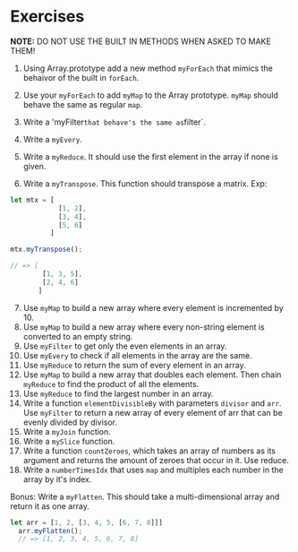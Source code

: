 # Exercises

__NOTE:__ DO NOT USE THE BUILT IN METHODS WHEN ASKED TO MAKE THEM! 

1. Using Array.prototype add a new method `myForEach` that mimics the behaivor of the built in `forEach`.

2. Use your `myForEach` to add `myMap` to the Array prototype. `myMap` should behave the same as regular `map`. 

3. Write a 'myFilter` that behave's the same as `filter`. 

4. Write a `myEvery`. 

5. Write a `myReduce`. It should use the first element in the array if none is given. 

6. Write a `myTranspose`. This function should transpose a matrix. Exp:
```js
let mtx = [
            [1, 2],
            [3, 4],
            [5, 6]
          ]

mtx.myTranspose();

// => [
        [1, 3, 5],
        [2, 4, 6]
       ]
```

7. Use `myMap` to build a new array where every element is incremented by 10.
8. Use `myMap` to build a new array where every non-string element is converted to an empty string. 
9. Use `myFilter` to get only the even elements in an array.
10. Use `myEvery` to check if all elements in the array are the same. 
11. Use `myReduce` to return the sum of every element in an array. 
12. Use `myMap` to build a new array that doubles each element. Then chain `myReduce` to find the product of all the elements. 
13. Use `myReduce` to find the largest number in an array. 
14. Write a function `elementDivisibleBy` with parameters `divisor` and `arr`.
Use `myFilter` to return a new array of every element of arr that can be evenly divided by divisor.
14. Write a `myJoin` function. 
15. Write a `mySlice` function.
16. Write a function `countZeroes`, which takes an array of numbers as its argument and returns the amount of zeroes that occur in it.
Use reduce.
17. Write a `numberTimesIdx` that uses `map` and multiples each number in the array by it's index. 

Bonus: Write a `myFlatten`. This should take a multi-dimensional array and return it as one array. 
```js
let arr = [1, 2, [3, 4, 5, [6, 7, 8]]]
  arr.myFlatten();
  // => [1, 2, 3, 4, 5, 6, 7, 8]
```
